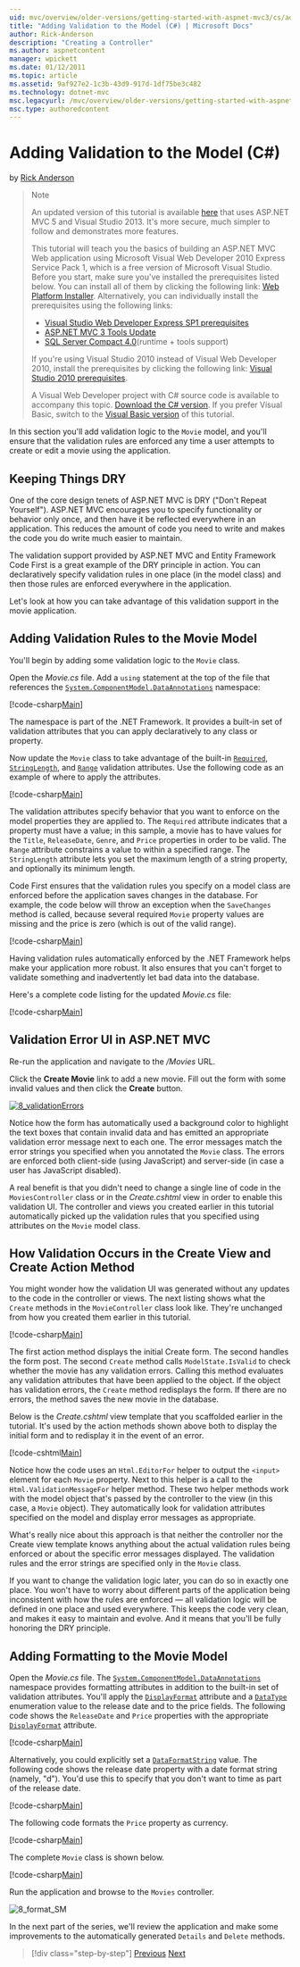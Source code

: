 ```yaml
---
uid: mvc/overview/older-versions/getting-started-with-aspnet-mvc3/cs/adding-validation-to-the-model
title: "Adding Validation to the Model (C#) | Microsoft Docs"
author: Rick-Anderson
description: "Creating a Controller"
ms.author: aspnetcontent
manager: wpickett
ms.date: 01/12/2011
ms.topic: article
ms.assetid: 9af927e2-1c3b-43d9-917d-1df75be3c482
ms.technology: dotnet-mvc
msc.legacyurl: /mvc/overview/older-versions/getting-started-with-aspnet-mvc3/cs/adding-validation-to-the-model
msc.type: authoredcontent
---
```

Adding Validation to the Model (C#)
====================
by [Rick Anderson](https://github.com/Rick-Anderson)

> > [!NOTE]
> > An updated version of this tutorial is available [here](../../../getting-started/introduction/getting-started.md) that uses ASP.NET MVC 5 and Visual Studio 2013. It's more secure, much simpler to follow and demonstrates more features.
> 
> 
> This tutorial will teach you the basics of building an ASP.NET MVC Web application using Microsoft Visual Web Developer 2010 Express Service Pack 1, which is a free version of Microsoft Visual Studio. Before you start, make sure you've installed the prerequisites listed below. You can install all of them by clicking the following link: [Web Platform Installer](https://www.microsoft.com/web/gallery/install.aspx?appid=VWD2010SP1Pack). Alternatively, you can individually install the prerequisites using the following links:
> 
> - [Visual Studio Web Developer Express SP1 prerequisites](https://www.microsoft.com/web/gallery/install.aspx?appid=VWD2010SP1Pack)
> - [ASP.NET MVC 3 Tools Update](https://www.microsoft.com/web/gallery/install.aspx?appsxml=&amp;appid=MVC3)
> - [SQL Server Compact 4.0](https://www.microsoft.com/web/gallery/install.aspx?appid=SQLCE;SQLCEVSTools_4_0)(runtime + tools support)
> 
> If you're using Visual Studio 2010 instead of Visual Web Developer 2010, install the prerequisites by clicking the following link: [Visual Studio 2010 prerequisites](https://www.microsoft.com/web/gallery/install.aspx?appsxml=&amp;appid=VS2010SP1Pack).
> 
> A Visual Web Developer project with C# source code is available to accompany this topic. [Download the C# version](https://code.msdn.microsoft.com/Introduction-to-MVC-3-10d1b098). If you prefer Visual Basic, switch to the [Visual Basic version](../vb/intro-to-aspnet-mvc-3.md) of this tutorial.


In this section you'll add validation logic to the `Movie` model, and you'll ensure that the validation rules are enforced any time a user attempts to create or edit a movie using the application.

## Keeping Things DRY

One of the core design tenets of ASP.NET MVC is DRY ("Don't Repeat Yourself"). ASP.NET MVC encourages you to specify functionality or behavior only once, and then have it be reflected everywhere in an application. This reduces the amount of code you need to write and makes the code you do write much easier to maintain.

The validation support provided by ASP.NET MVC and Entity Framework Code First is a great example of the DRY principle in action. You can declaratively specify validation rules in one place (in the model class) and then those rules are enforced everywhere in the application.

Let's look at how you can take advantage of this validation support in the movie application.

## Adding Validation Rules to the Movie Model

You'll begin by adding some validation logic to the `Movie` class.

Open the *Movie.cs* file. Add a `using` statement at the top of the file that references the [`System.ComponentModel.DataAnnotations`](https://msdn.microsoft.com/library/system.componentmodel.dataannotations.aspx) namespace:

[!code-csharp[Main](adding-validation-to-the-model/samples/sample1.cs)]

The namespace is part of the .NET Framework. It provides a built-in set of validation attributes that you can apply declaratively to any class or property.

Now update the `Movie` class to take advantage of the built-in [`Required`](https://msdn.microsoft.com/library/system.componentmodel.dataannotations.requiredattribute.aspx), [`StringLength`](https://msdn.microsoft.com/library/system.componentmodel.dataannotations.stringlengthattribute.aspx), and [`Range`](https://msdn.microsoft.com/library/system.componentmodel.dataannotations.rangeattribute.aspx) validation attributes. Use the following code as an example of where to apply the attributes.

[!code-csharp[Main](adding-validation-to-the-model/samples/sample2.cs)]

The validation attributes specify behavior that you want to enforce on the model properties they are applied to. The `Required` attribute indicates that a property must have a value; in this sample, a movie has to have values for the `Title`, `ReleaseDate`, `Genre`, and `Price` properties in order to be valid. The `Range` attribute constrains a value to within a specified range. The `StringLength` attribute lets you set the maximum length of a string property, and optionally its minimum length.

Code First ensures that the validation rules you specify on a model class are enforced before the application saves changes in the database. For example, the code below will throw an exception when the `SaveChanges` method is called, because several required `Movie` property values are missing and the price is zero (which is out of the valid range).

[!code-csharp[Main](adding-validation-to-the-model/samples/sample3.cs)]

Having validation rules automatically enforced by the .NET Framework helps make your application more robust. It also ensures that you can't forget to validate something and inadvertently let bad data into the database.

Here's a complete code listing for the updated *Movie.cs* file:

[!code-csharp[Main](adding-validation-to-the-model/samples/sample4.cs)]

## Validation Error UI in ASP.NET MVC

Re-run the application and navigate to the */Movies* URL.

Click the **Create Movie** link to add a new movie. Fill out the form with some invalid values and then click the **Create** button.

[![8_validationErrors](adding-validation-to-the-model/_static/image2.png)](adding-validation-to-the-model/_static/image1.png)

Notice how the form has automatically used a background color to highlight the text boxes that contain invalid data and has emitted an appropriate validation error message next to each one. The error messages match the error strings you specified when you annotated the `Movie` class. The errors are enforced both client-side (using JavaScript) and server-side (in case a user has JavaScript disabled).

A real benefit is that you didn't need to change a single line of code in the `MoviesController` class or in the *Create.cshtml* view in order to enable this validation UI. The controller and views you created earlier in this tutorial automatically picked up the validation rules that you specified using attributes on the `Movie` model class.

## How Validation Occurs in the Create View and Create Action Method

You might wonder how the validation UI was generated without any updates to the code in the controller or views. The next listing shows what the `Create` methods in the `MovieController` class look like. They're unchanged from how you created them earlier in this tutorial.

[!code-csharp[Main](adding-validation-to-the-model/samples/sample5.cs)]

The first action method displays the initial Create form. The second handles the form post. The second `Create` method calls `ModelState.IsValid` to check whether the movie has any validation errors. Calling this method evaluates any validation attributes that have been applied to the object. If the object has validation errors, the `Create` method redisplays the form. If there are no errors, the method saves the new movie in the database.

Below is the *Create.cshtml* view template that you scaffolded earlier in the tutorial. It's used by the action methods shown above both to display the initial form and to redisplay it in the event of an error.

[!code-cshtml[Main](adding-validation-to-the-model/samples/sample6.cshtml)]

Notice how the code uses an `Html.EditorFor` helper to output the `<input>` element for each `Movie` property. Next to this helper is a call to the `Html.ValidationMessageFor` helper method. These two helper methods work with the model object that's passed by the controller to the view (in this case, a `Movie` object). They automatically look for validation attributes specified on the model and display error messages as appropriate.

What's really nice about this approach is that neither the controller nor the Create view template knows anything about the actual validation rules being enforced or about the specific error messages displayed. The validation rules and the error strings are specified only in the `Movie` class.

If you want to change the validation logic later, you can do so in exactly one place. You won't have to worry about different parts of the application being inconsistent with how the rules are enforced — all validation logic will be defined in one place and used everywhere. This keeps the code very clean, and makes it easy to maintain and evolve. And it means that you'll be fully honoring the DRY principle.

## Adding Formatting to the Movie Model

Open the *Movie.cs* file. The [`System.ComponentModel.DataAnnotations`](https://msdn.microsoft.com/library/system.componentmodel.dataannotations.aspx) namespace provides formatting attributes in addition to the built-in set of validation attributes. You'll apply the [`DisplayFormat`](https://msdn.microsoft.com/library/system.componentmodel.dataannotations.displayformatattribute.aspx) attribute and a [`DataType`](https://msdn.microsoft.com/library/system.componentmodel.dataannotations.datatype.aspx) enumeration value to the release date and to the price fields. The following code shows the `ReleaseDate` and `Price` properties with the appropriate [`DisplayFormat`](https://msdn.microsoft.com/library/system.componentmodel.dataannotations.displayformatattribute.aspx) attribute.

[!code-csharp[Main](adding-validation-to-the-model/samples/sample7.cs)]

Alternatively, you could explicitly set a [`DataFormatString`](https://msdn.microsoft.com/library/system.string.format.aspx) value. The following code shows the release date property with a date format string (namely, "d"). You'd use this to specify that you don't want to time as part of the release date.

[!code-csharp[Main](adding-validation-to-the-model/samples/sample8.cs)]

The following code formats the `Price` property as currency.

[!code-csharp[Main](adding-validation-to-the-model/samples/sample9.cs)]

The complete `Movie` class is shown below.

[!code-csharp[Main](adding-validation-to-the-model/samples/sample10.cs)]

Run the application and browse to the `Movies` controller.

![8_format_SM](adding-validation-to-the-model/_static/image3.png)

In the next part of the series, we'll review the application and make some improvements to the automatically generated `Details` and `Delete` methods.

> [!div class="step-by-step"]
> [Previous](adding-a-new-field.md)
> [Next](improving-the-details-and-delete-methods.md)
